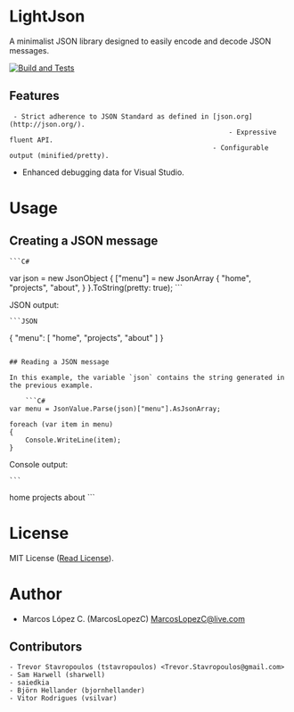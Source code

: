 ﻿# LightJson

A minimalist JSON library designed to easily encode and decode JSON messages.

[![Build and Tests](https://github.com/MarcosLopezC/LightJson/actions/workflows/build-and-tests.yml/badge.svg)](https://github.com/MarcosLopezC/LightJson/actions/workflows/build-and-tests.yml)

## Features

     - Strict adherence to JSON Standard as defined in [json.org](http://json.org/).
                                                           - Expressive fluent API.
                                                       - Configurable output (minified/pretty).
 - Enhanced debugging data for Visual Studio.

# Usage

## Creating a JSON message

    ```C#
var json = new JsonObject
    {
        ["menu"] = new JsonArray
        {
            "home",
            "projects",
            "about",
        }
    }.ToString(pretty: true);
    ```

JSON output:

    ```JSON
{
    "menu": [
    "home",
    "projects",
    "about"
        ]
}
```

## Reading a JSON message

In this example, the variable `json` contains the string generated in the previous example.

    ```C#
var menu = JsonValue.Parse(json)["menu"].AsJsonArray;

foreach (var item in menu)
{
    Console.WriteLine(item);
}
```

Console output:

    ```
home
    projects
about
    ```

# License

MIT License ([Read License](LICENSE.txt)).

# Author

- Marcos López C. (MarcosLopezC) <MarcosLopezC@live.com>

## Contributors

    - Trevor Stavropoulos (tstavropoulos) <Trevor.Stavropoulos@gmail.com>
    - Sam Harwell (sharwell)
    - saiedkia
    - Björn Hellander (bjornhellander)
    - Vitor Rodrigues (vsilvar)